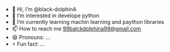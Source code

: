 - 👋 Hi, I’m @black-dolphinA
- 👀 I’m interested in develope python
- 🌱 I’m currently learning machin learning and paython libraries
- 📫 How to reach me 99balckdolphina99@gmail.com
- 😄 Pronouns: ...
- ⚡ Fun fact: ...

<!---
black-dolphinA/black-dolphinA is a ✨ special ✨ repository because its `README.md` (this file) appears on your GitHub profile.
You can click the Preview link to take a look at your changes.
--->
